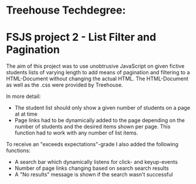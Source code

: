 # Treehouse Techdegree:
# FSJS project 2 - List Filter and Pagination

The aim of this project was to use unobtrusive JavaScript on given fictive students lists
of varying length to add means of pagination and filtering to a HTML-Document without changing the actual
HTML. The HTML-Document as well as the .css were provided by Treehouse.

In more detail:
- The student list should only show a given number of students on a page at at time
- Page links had to be dynamically added to the page depending on the number of students
and the desired items shown per page. This function had to work with any number of list items.

To receive an "exceeds expectations"-grade I also added the following functions:
- A search bar which dynamically listens for click- and keyup-events
- Number of page links changing based on search search results
- A "No results" message is shown if the search wasn't successful
